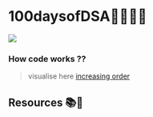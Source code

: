 # 100daysofDSA👩‍💻👨‍💻

![](https://miro.medium.com/max/2560/1*sMryEXZVPKFjGNcfSzE8Mw.jpeg)


### How code works ?? 

> visualise here 
[increasing order](http://pythontutor.com/visualize.html#code=%0A%23include%20%3Ciostream%3E%0Ausing%20namespace%20std%3B%0A%0Aint%20main%28%29%0A%7B%0A%0A%20%20%20%20int%20i,j,n%3D5%3B%0A%0A%20%20%20%20//print%20i%20number%20of%20stars%20%28rows%29%0A%20%20%20%20for%28i%3D1%3B%20i%3C%3Dn%3B%20i%2B%2B%29%7B%0A%0A%20%20%20%20%20%20%20%20//print%20*%20in%20increasing%20order%20of%20%28i%2B1%20cols%29%0A%20%20%20%20%20%20%20%20for%28j%3D1%3B%20j%3C%3Di%3B%20j%2B%2B%29%20%7B%0A%20%20%20%20%20%20%20%20%20%20%20%20cout%3C%3C%22*%20%22%3B%0A%20%20%20%20%20%20%20%20%7D%0A%20%20%20%20%20%20%20%20cout%3C%3Cendl%3B%20//new%20line%0A%20%20%20%20%7D%0A%0A%7D&cumulative=false&curInstr=48&heapPrimitives=nevernest&mode=display&origin=opt-frontend.js&py=cpp_g%2B%2B9.3.0&rawInputLstJSON=%5B%5D&textReferences=true)

## Resources 📚🧾



 

